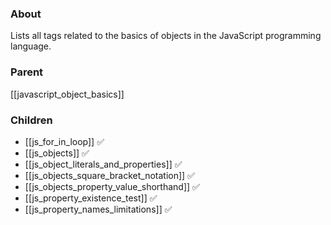 ### About
Lists all tags related to the basics of objects in the JavaScript programming language.

### Parent
[[javascript_object_basics]]

### Children
- [[js_for_in_loop]] ✅
- [[js_objects]] ✅
- [[js_object_literals_and_properties]] ✅
- [[js_objects_square_bracket_notation]] ✅
- [[js_objects_property_value_shorthand]] ✅
- [[js_property_existence_test]] ✅
- [[js_property_names_limitations]] ✅
